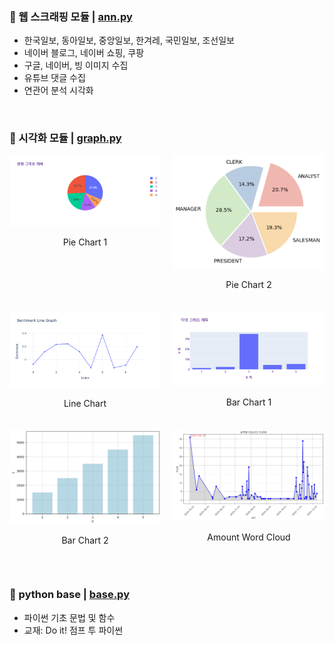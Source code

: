 ### 📌 웹 스크래핑 모듈 | [ann.py](ann.py)</br>
- 한국일보, 동아일보, 중앙일보, 한겨레, 국민일보, 조선일보 
- 네이버 블로그, 네이버 쇼핑, 쿠팡
- 구글, 네이버, 빙 이미지 수집
- 유튜브 댓글 수집
- 연관어 분석 시각화

&nbsp;

### 📌 시각화 모듈 | [graph.py](graph.py)</br> 
<div style="display: grid; grid-template-columns: 1fr 1fr; gap: 20px; text-align: center;">
  <div>
    <img src="graph/pie1.png" alt="Pie Chart 1" width="250"/>
    <p>Pie Chart 1</p>
  </div>
  <div>
    <img src="graph/pie2.png" alt="Pie Chart 2" width="250"/>
    <p>Pie Chart 2</p>
  </div>
  <div>
    <img src="graph/line1.png" alt="Line Chart" width="250"/>
    <p>Line Chart</p>
  </div>
  <div>
    <img src="graph/bar1.png" alt="Bar Chart 1" width="250"/>
    <p>Bar Chart 1</p>
  </div>
  <div>
    <img src="graph/bar2.png" alt="Bar Chart 2" width="250"/>
    <p>Bar Chart 2</p>
  </div>
  <div>
    <img src="graph/amountword1.png" alt="Amount Word Cloud" width="250"/>
    <p>Amount Word Cloud</p>
  </div>
</div>


&nbsp;

### 📌 python base | [base.py](base.py)</br> 
- 파이썬 기초 문법 및 함수 
- 교재: Do it! 점프 투 파이썬 

&nbsp;

